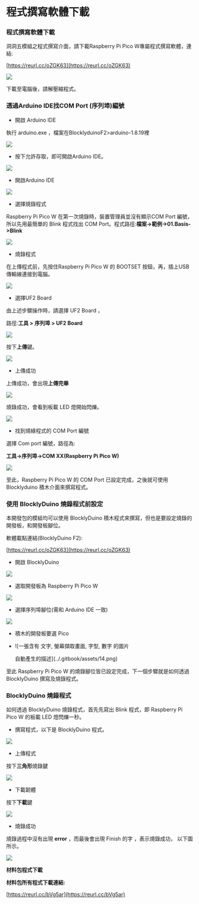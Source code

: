 # 程式撰寫軟體下載

### 程式撰寫軟體下載 <a href="#toc124882497" id="toc124882497"></a>

洞洞五模組之程式撰寫介面，請下載Raspberry Pi Pico W專屬程式撰寫軟體，連結:

[https://reurl.cc/oZGK63](https://reurl.cc/oZGK63)

![
](<../.gitbook/assets/0 (17).png>)

下載至電腦後，請解壓縮程式。

### 透過Arduino IDE找COM Port (序列埠)編號

* 開啟 Arduino IDE

執行 arduino.exe ，檔案在BlocklyduinoF2>arduino-1.8.19裡

![](<../.gitbook/assets/1 (19).png>)

* 按下允許存取，即可開啟Arduino IDE。

![](<../.gitbook/assets/2 (5).png>)

* 開啟Arduino IDE

![](<../.gitbook/assets/3 (1).png>)

* 選擇燒錄程式

Raspberry Pi Pico W 在第一次燒錄時，裝置管理員並沒有顯示COM Port 編號，所以先用最簡單的 Blink 程式找出 COM Port。程式路徑:**檔案->範例->01.Basis->Blink**

![](<../.gitbook/assets/4 (1).png>)

* 燒錄程式

在上傳程式前，先按住Raspberry Pi Pico W 的 BOOTSET 按鈕，再，插上USB 傳輸線連接到電腦。

![](../.gitbook/assets/5.jpeg)

* 選擇UF2 Board

由上述步驟操作時，請選擇 UF2 Board ，

路徑:**工具 > 序列埠 > UF2 Board**

![](../.gitbook/assets/6.png)

按下**上傳**鍵。

![](../.gitbook/assets/7.png)

* 上傳成功

上傳成功，會出現**上傳完畢**

![](../.gitbook/assets/8.png)

燒錄成功，會看到板載 LED 燈開始閃爍。

![](../.gitbook/assets/9.png)

* 找到燒綠程式的 COM Port 編號

選擇 Com port 編號，路徑為:

**工具->序列埠->COM XX(Raspberry Pi Pico W)**

![](../.gitbook/assets/10.png)

至此，Raspberry Pi Pico W 的 COM Port 已設定完成，之後就可使用 Blocklyduino 積木介面來撰寫程式。

### 使用 BlocklyDuino 燒錄程式前設定 <a href="#hlk168577241" id="hlk168577241"></a>

本開發包的模組均可以使用 BlocklyDuino 積木程式來撰寫，但也是要設定燒錄的開發板，和開發板腳位。

軟體載點連結(BlocklyDuino F2):

[https://reurl.cc/oZGK63](https://reurl.cc/oZGK63)

* 開啟 BlocklyDuino

![](../.gitbook/assets/11.png)

* 選取開發板為 Raspberry Pi Pico W

![](../.gitbook/assets/12.png)

* 選擇序列埠腳位(需和 Arduino IDE 一致)

![](../.gitbook/assets/13.png)

* 積木的開發板要選 Pico
* ![一張含有 文字, 螢幕擷取畫面, 字型, 數字 的圖片

  自動產生的描述](../.gitbook/assets/14.png)

至此 Raspberry Pi Pico W 的燒錄腳位皆已設定完成，下一個步驟就是如何透過BlocklyDuino 撰寫及燒錄程式。

### BlocklyDuino 燒錄程式 <a href="#hlk168586210" id="hlk168586210"></a>

如何透過 BlocklyDuino 燒錄程式，首先先寫出 Blink 程式，即 Raspberry Pi Pico W 的板載 LED 燈閃爍一秒。

* 撰寫程式，以下是 BlocklyDuino 程式。

![](../.gitbook/assets/15.png)

* 上傳程式

按下**三角形**燒錄鍵

![](../.gitbook/assets/16.png)

* 下載韌體

按下**下載**鍵

![](../.gitbook/assets/17.png)

* 燒錄成功

燒錄過程中沒有出現 **error** ，而最後會出現 Finish 的字 ，表示燒錄成功， 以下圖所示。

![](../.gitbook/assets/18.png)

**材料包程式下載**

**材料包所有程式下載連結:**

[https://reurl.cc/bVg5ar](https://reurl.cc/bVg5ar)
